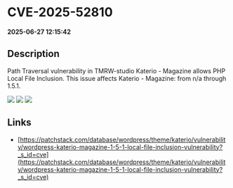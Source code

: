 # CVE-2025-52810

**2025-06-27 12:15:42**

## Description
Path Traversal vulnerability in TMRW-studio Katerio - Magazine allows PHP Local File Inclusion. This issue affects Katerio - Magazine: from n/a through 1.5.1.

![](https://img.shields.io/static/v1?label=Score&message=8.1&color=red)
![](https://img.shields.io/static/v1?label=Severity&message=HIGH&color=red)
![](https://img.shields.io/static/v1?label=CWE&message=Traversal&color=green)

## Links
- [https://patchstack.com/database/wordpress/theme/katerio/vulnerability/wordpress-katerio-magazine-1-5-1-local-file-inclusion-vulnerability?_s_id=cve](https://patchstack.com/database/wordpress/theme/katerio/vulnerability/wordpress-katerio-magazine-1-5-1-local-file-inclusion-vulnerability?_s_id=cve)
